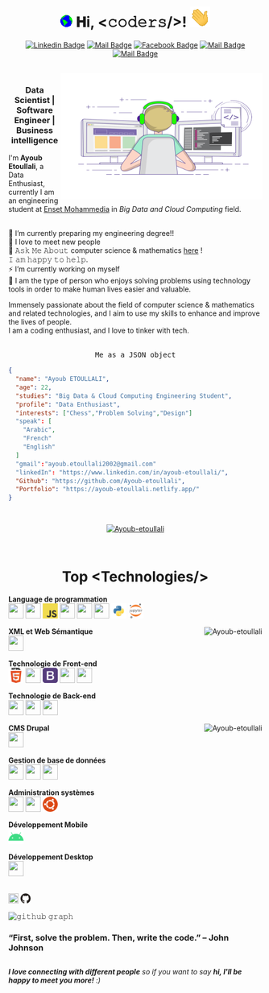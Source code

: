 <h1 align="center">
  <img src="GIF/Earth.gif" width="24px">
  𝐇i, &lt;𝚌𝚘𝚍𝚎𝚛𝚜/&gt;!
  <img src="GIF/Hi.gif" width="40px" />
</h1>

<div align='center'>
  
  [![Linkedin Badge](https://img.shields.io/badge/-ayoub.etoullali-0e76a8?style=flat&labelColor=0e76a8&logo=linkedin&logoColor=white)](https://www.linkedin.com/in/ayoub-etoullali/) [![Mail Badge](https://img.shields.io/badge/-ayoub.etoullali-C70000?style=flat&labelColor=C70000&logo=gmail&logoColor=white)](https://ayoub.etoullali2002@gmail.com)
  [![Facebook Badge](https://img.shields.io/badge/-ayoub.etoullali-001890?style=flat&labelColor=001890&logo=facebook&logoColor=white)](https://www.facebook.com/ayoub.etou) [![Mail Badge](https://img.shields.io/badge/-@ayoub.etoullali-e84393?style=flat&labelColor=e84393&logo=instagram&logoColor=white)](https://www.instagram.com/ayoub_etoullali) [![Mail Badge](https://img.shields.io/badge/-ayoub.etoullali-408CE2?style=flat&labelColor=408CE2&logo=twitter&logoColor=white)](https://twitter.com/AEtoullali)
</div> <br>

<img align="right" height="250" width="400" alt="GIF" src="GIF/code1.gif"/>

<h3 align="center"> Data Scientist | Software Engineer | Business intelligence  </h3>
  
I'm<strong> Ayoub Etoullali</strong>, a Data Enthusiast, currently I am an engineering student at <a href="https://www.enset-media.ac.ma/">Enset Mohammedia</a> in <em>Big Data and Cloud Computing</em> field. 

  <br>🔭 I’m currently preparing my engineering degree!! <br>
  👯 I love to meet new people <br>
  💬 𝙰𝚜𝚔 𝙼𝚎 𝙰𝚋𝚘𝚞𝚝 computer science & mathematics [here](https://www.linkedin.com/in/ayoub-etoullali/) ! <br>
      𝙸 𝚊𝚖 𝚑𝚊𝚙𝚙𝚢 𝚝𝚘 𝚑𝚎𝚕𝚙. <br>
  ⚡ I’m currently working on myself <br>
  👯 I am the type of person who enjoys solving problems using technology tools in order to make human lives easier and valuable.
  
  Immensely passionate about the field of computer science & mathematics and related technologies, and I aim to use my skills to enhance and improve the lives of people.<br/>
  I am a coding enthusiast, and I love to tinker with tech.
  <!-- I believe in the power of knowledge sharing and exchanging, this why I am contributing to this amazing community. -->

  <br>
    
  <div align='center'> <kbd>Me as a JSON object</kbd> </div>
  
```json
{
  "name": "Ayoub ETOULLALI",
  "age": 22,
  "studies": "Big Data & Cloud Computing Engineering Student",
  "profile": "Data Enthusiast",
  "interests": ["Chess","Problem Solving","Design"]
  "speak": [
    "Arabic",
    "French"
    "English"
  ]
  "gmail":"ayoub.etoullali2002@gmail.com"
  "linkedIn": "https://www.linkedin.com/in/ayoub-etoullali/",
  "Github": "https://github.com/Ayoub-etoullali",
  "Portfolio": "https://ayoub-etoullali.netlify.app/"
}
```

  <br/>
  
  <!--
  
  <img align="left" src="https://github-readme-stats.vercel.app/api/top-langs?username=Ayoub-etoullali&show_icons=true&locale=en&layout=compact&theme=vision-friendly-dark" alt="Ayoub-etoullali" /> | <img align="center" src="https://github-readme-stats.vercel.app/api?username=Ayoub-etoullali&show_icons=true&locale=en" alt="Ayoub-etoullali" /> |
  |---|---|

<img align="center" src="https://github-readme-stats.vercel.app/api?username=ayoub-etoullali" alt="Ayoub-etoullali" /> | <img align="center" src="https://github-readme-stats.vercel.app/api/top-langs/?username=ayoub-etoullali" alt="Ayoub-etoullali" /> | <img align="center" src="https://github-readme-streak-stats.herokuapp.com/?user=ayoub-etoullali" alt="ayoub-etoullali" /> |   
  |---|---|---|
  -->

  <p align="center"> <a href="https://github.com/ryo-ma/github-profile-trophy"><img src="https://github-profile-trophy.vercel.app/?username=Ayoub-etoullali" alt="Ayoub-etoullali" /></a> </p>

  <br>
  
  <h1 align="center">
  Top &lt;Technologies/&gt;
  <!-- <img src="https://i.giphy.com/media/U4FkC2VqpeNRHjTDQ5/200w.gif" /> -->
</h1>
    
  **Language de programmation**  
    <img height="30" width="30" src="https://cms-informatic.com/wp-content/uploads/2020/01/logo-langage-C-300x300.png">
    <img height="30" width="30" src="https://www.naveedashfaq.me/img/c++.png">
    <img height="30" width="30" src="https://raw.githubusercontent.com/github/explore/80688e429a7d4ef2fca1e82350fe8e3517d3494d/topics/javascript/javascript.png">
    <img height="30" width="30" src="https://upload.wikimedia.org/wikipedia/commons/thumb/2/27/PHP-logo.svg/800px-PHP-logo.svg.png">
    <img height="30" width="30" src="https://images.vexels.com/media/users/3/166401/isolated/preview/b82aa7ac3f736dd78570dd3fa3fa9e24-java-programming-language-icon-by-vexels.png">
    <img height="30" width="30" src="https://smartgraphe.com/wp-content/uploads/2017/02/java_ee.jpg">
    <img height="30" width="30" src="https://raw.githubusercontent.com/github/explore/80688e429a7d4ef2fca1e82350fe8e3517d3494d/topics/python/python.png">
    <img height="30" width="30" src="https://raw.githubusercontent.com/github/explore/80688e429a7d4ef2fca1e82350fe8e3517d3494d/topics/jupyter-notebook/jupyter-notebook.png">

  <img align='right' src="https://github-readme-stats.vercel.app/api/top-langs/?username=Ayoub-etoullali&layout=compact&theme=vision-friendly-dark" alt="Ayoub-etoullali" />
  
  **XML et Web Sémantique**  
    <img height="30" width="30" src="https://www.ggctools.com/assets/image/img/xml1.png">
  
  **Technologie de Front-end**   
    <img height="30" width="30" src="https://raw.githubusercontent.com/github/explore/80688e429a7d4ef2fca1e82350fe8e3517d3494d/topics/html/html.png">
    <img height="30" width="30" src="https://grafikart.fr/uploads/icons/css.svg">
    <img height="30" width="30" src="https://raw.githubusercontent.com/github/explore/80688e429a7d4ef2fca1e82350fe8e3517d3494d/topics/bootstrap/bootstrap.png">
    <img height="30" width="30" src="https://blog.octo.com/wp-content/uploads/2015/12/react-logo-1000-transparent.png">
    <img height="30" width="30" src="https://avatars.githubusercontent.com/u/70142?s=280&v=4">
    
  **Technologie de Back-end**  
    <img height="30" width="30" src="https://seeklogo.com/images/N/nodejs-logo-FBE122E377-seeklogo.com.png">
    <img height="30" width="30" src="https://encrypted-tbn0.gstatic.com/images?q=tbn:ANd9GcT14U4J0XYAmbVs9BCCAQYvdTsGBGTGfxuPSxQ84K7jON-vBCfthFibip6wd_JF5Jsv5ow&usqp=CAU">
    <img height="30" width="30" src="https://avatars.githubusercontent.com/u/17219288?s=280&v=4">

  <img align='right' src="https://github-readme-stats.vercel.app/api?username=Ayoub-etoullali&show_icons=true&locale=en&layout=compact&theme=vision-friendly-dark" alt="Ayoub-etoullali" />
  
  **CMS Drupal**  
    <img height="30" width="30" src="https://drupalize.me/sites/default/files/page_images/wordmark2_blue_rgb.png">
  
  **Gestion de base de données**  
    <img height="30" width="30" src="https://kinsta.com/wp-content/uploads/2019/04/mysql-logo-1.svg">
    <img height="30" width="30" src="https://res.cloudinary.com/crunchbase-production/image/upload/c_lpad,f_auto,q_auto:eco,dpr_1/erkxwhl1gd48xfhe2yld">
    <img height="30" width="30" src="https://www.liblogo.com/img-logo/re310r405-redis-logo-redis-original-wordmark-logo-free-icon-of-devicon.png">
    
  **Administration systèmes**  
    <img height="30" width="30" src="https://upload.wikimedia.org/wikipedia/commons/thumb/5/5f/Windows_logo_-_2012.svg/1024px-Windows_logo_-_2012.svg.png">
    <img height="30" width="30" src="https://logos-world.net/wp-content/uploads/2020/09/Linux-Logo-1996-present.png">
    <img height="30" width="30" src="https://raw.githubusercontent.com/github/explore/80688e429a7d4ef2fca1e82350fe8e3517d3494d/topics/ubuntu/ubuntu.png">
      
  **Développement Mobile**  
    <img height="30" width="30" src="https://raw.githubusercontent.com/github/explore/80688e429a7d4ef2fca1e82350fe8e3517d3494d/topics/android/android.png">
  
  **Développement Desktop**  
    <img height="30" width="30" src="https://i0.wp.com/gluonhq.com/wp-content/uploads/2015/09/javafx_logo1.jpg?fit=404%2C375&ssl=1">

  <br>
      
<img height="20" width="20" src="https://upload.wikimedia.org/wikipedia/commons/thumb/3/3f/Git_icon.svg/1024px-Git_icon.svg.png">
<img height="20" width="20" src="https://raw.githubusercontent.com/github/explore/80688e429a7d4ef2fca1e82350fe8e3517d3494d/topics/github-api/github-api.png">
  
  <br>
  
  ![𝚐𝚒𝚝𝚑𝚞𝚋 𝚐𝚛𝚊𝚙𝚑](https://github-readme-activity-graph.vercel.app/graph?username=ayoub-etoullali&theme=github-compact)

### “First, solve the problem. Then, write the code.” – John Johnson

##
  <em><b>I love connecting with different people</b> so if you want to say <b>hi, I'll be happy to meet you more!</b> :)</em>
